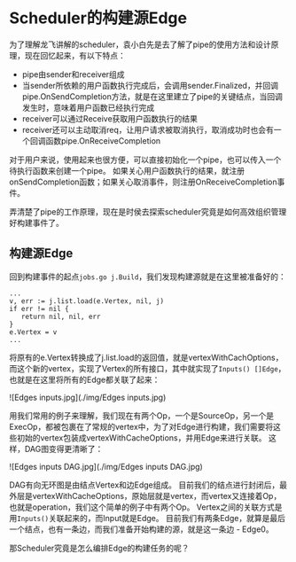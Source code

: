 # Scheduler的构建源Edge

为了理解龙飞讲解的scheduler，袁小白先是去了解了pipe的使用方法和设计原理，现在回忆起来，有以下特点：

* pipe由sender和receiver组成
* 当sender所依赖的用户函数执行完成后，会调用sender.Finalized，并回调pipe.OnSendCompletion方法，就是在这里建立了pipe的关键结点，当回调发生时，意味着用户函数已经执行完成
* receiver可以通过Receive获取用户函数执行的结果
* receiver还可以主动取消req，让用户请求被取消执行，取消成功时也会有一个回调函数pipe.OnReceiveCompletion

对于用户来说，使用起来也很方便，可以直接初始化一个pipe，也可以传入一个待执行函数来创建一个pipe。
如果关心用户函数执行的结果，就注册onSendCompletion函数；如果关心取消事件，则注册OnReceiveCompletion事件。

弄清楚了pipe的工作原理，现在是时侯去探索scheduler究竟是如何高效组织管理好构建事件了。

## 构建源Edge
回到构建事件的起点`jobs.go j.Build`，我们发现构建源就是在这里被准备好的：
```golang
...
v, err := j.list.load(e.Vertex, nil, j)
if err != nil {
   return nil, nil, err
}
e.Vertex = v
...
```
将原有的e.Vertex转换成了j.list.load的返回值，就是vertexWithCachOptions，而这个新的vertex，实现了Vertex的所有接口，其中就实现了`Inputs() []Edge`，也就是在这里将所有的Edge都关联了起来：

![Edges inputs.jpg](./img/Edges inputs.jpg)

用我们常用的例子来理解，我们现在有两个Op，一个是SourceOp，另一个是ExecOp，都被包裹在了常规的vertex中，为了对Edge进行构建，我们需要将这些初始的vertex包装成vertexWithCacheOptions，并用Edge来进行关联。
这样，DAG图变得更清晰了：

![Edges inputs DAG.jpg](./img/Edges inputs DAG.jpg)

DAG有向无环图是由结点Vertex和边Edge组成。
目前我们的结点进行封闭后，最外层是vertexWithCacheOptions，原始层就是vertex，而vertex又连接着Op，也就是operation，我们这个简单的例子中有两个Op。
Vertex之间的关联方式是用`Inputs()`关联起来的，而Input就是Edge。
目前我们有两条Edge，就算是最后一个结点，也有一条边，而我们准备开始构建的源，就是这一条边 - Edge0。

那Scheduler究竟是怎么编排Edge的构建任务的呢？
